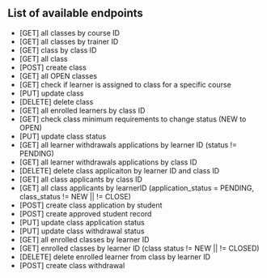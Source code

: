 ## List of available endpoints

- [GET] all classes by course ID
- [GET] all classes by trainer ID
- [GET] class by class ID
- [GET] all class
- [POST] create class
- [GET] all OPEN classes
- [GET] check if learner is assigned to class for a specific course
- [PUT] update class
- [DELETE] delete class
- [GET] all enrolled learners by class ID
- [GET] check class minimum requirements to change status (NEW to OPEN)
- [PUT] update class status
- [GET] all learner withdrawals applications by learner ID (status != PENDING)
- [GET] all learner withdrawals applications by class ID
- [DELETE] delete class applicaiton by learner ID and class ID
- [GET] all class applicants by class ID
- [GET] all class applicants by learnerID (application_status = PENDING, class_status != NEW || != CLOSE)
- [POST] create class application by student
- [POST] create approved student record
- [PUT] update class application status
- [PUT] update class withdrawal status
- [GET] all enrolled classes by learner ID
- [GET] enrolled classes by learner ID (class status != NEW || != CLOSED)
- [DELETE] delete enrolled learner from class by learner ID
- [POST] create class withdrawal
